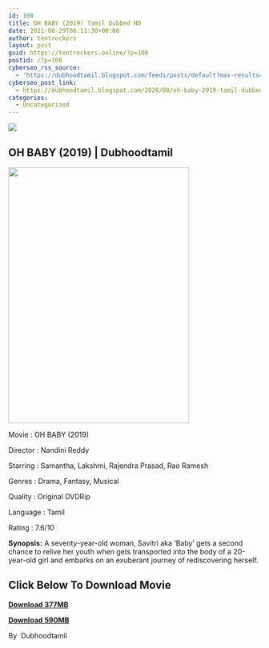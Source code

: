 ```yaml
---
id: 108
title: OH BABY (2019) Tamil Dubbed HD
date: 2021-08-29T06:11:30+00:00
author: tentrockers
layout: post
guid: https://tentrockers.online/?p=108
postid: /?p=108
cyberseo_rss_source:
  - 'https://dubhoodtamil.blogspot.com/feeds/posts/default?max-results=150&start-index=151'
cyberseo_post_link:
  - https://dubhoodtamil.blogspot.com/2020/08/oh-baby-2019-tamil-dubbed-hd.html
categories:
  - Uncategorized
---
```

<div class="media_block">
  <img src="https://1.bp.blogspot.com/-DmXkGFwGn1g/X0KAqKdzggI/AAAAAAAABEc/bc6_Uo9Jtg0EWLlRn73oZCDuV0vHU1TggCLcBGAsYHQ/s72-w361-h512-c/images%2B%252837%2529.jpeg" class="media_thumbnail" />
</div>

## OH BABY (2019) | Dubhoodtamil

<div class="separator">
  <a href="https://1.bp.blogspot.com/-DmXkGFwGn1g/X0KAqKdzggI/AAAAAAAABEc/bc6_Uo9Jtg0EWLlRn73oZCDuV0vHU1TggCLcBGAsYHQ/s660/images%2B%252837%2529.jpeg"><img loading="lazy" border="0" data-original-height="660" data-original-width="465" height="512" src="https://1.bp.blogspot.com/-DmXkGFwGn1g/X0KAqKdzggI/AAAAAAAABEc/bc6_Uo9Jtg0EWLlRn73oZCDuV0vHU1TggCLcBGAsYHQ/w361-h512/images%2B%252837%2529.jpeg" width="361" /></a>
</div>

Movie	<span></span>:	<span></span>OH BABY (2019)

Director	<span></span>:	<span></span>Nandini Reddy&nbsp;

Starring	<span></span>:	<span></span>Samantha, Lakshmi, Rajendra Prasad, Rao Ramesh

Genres	<span></span>:	<span></span>Drama, Fantasy, Musical

Quality	<span></span>:	<span></span>Original DVDRip&nbsp;

Language <span></span>:	<span></span>Tamil&nbsp;

Rating	<span></span>:	<span></span>7.6/10&nbsp;

**Synopsis:** A seventy-year-old woman, Savitri aka &#8216;Baby&#8217; gets a second chance to relive her youth when gets transported into the body of a 20-year-old girl and embarks on an exuberant journey of rediscovering herself.

## **<span>Click Below To Download Movie</span>**

**<span><a href="https://oncehelp.com/Oh-baby-1" target="_blank" rel="noopener">Download 377MB</a></span>**

**<span><a href="https://oncehelp.com/Oh-baby-2" target="_blank" rel="noopener">Download 590MB</a></span>**

By&nbsp; Dubhoodtamil
